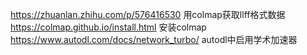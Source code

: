 https://zhuanlan.zhihu.com/p/576416530 用colmap获取llff格式数据
https://colmap.github.io/install.html 安装colmap
https://www.autodl.com/docs/network_turbo/ autodl中启用学术加速器